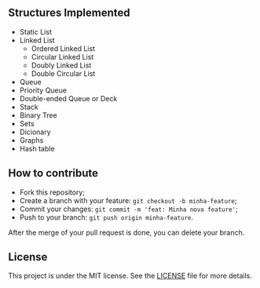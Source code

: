
## Structures Implemented   

-  Static List
- Linked List
    -  Ordered Linked List
    -  Circular Linked List
    -  Doubly Linked List
    -  Double Circular List  
- Queue
- Priority Queue 
- Double-ended Queue or Deck  
- Stack
- Binary Tree
- Sets
- Dicionary
- Graphs 
- Hash table

## How to contribute

- Fork this repository;
- Create a branch with your feature: `git checkout -b minha-feature`;
- Commit your changes: `git commit -m 'feat: Minha nova feature'`;
- Push to your branch: `git push origin minha-feature`.

After the merge of your pull request is done, you can delete your branch.

## License

This project is under the MIT license. See the [LICENSE](LICENSE) file for more details.
